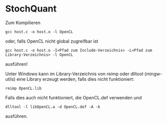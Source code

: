 # StochQuant

Zum Kompilieren

```
gcc host.c -o host.o -l OpenCL
```
oder, falls OpenCL nicht global zugreifbar ist

```
gcc host.c -o host.o -I<Pfad zum Include-Verzeichnis> -L<Pfad zum Library-Verzeichnis> -l OpenCL
```
ausführen!

Unter Windows kann im Library-Verzeichnis von reimp oder dlltool (mingw-utils) eine Library erzeugt werden, falls dies nicht funktioniert:

```
reimp OpenCL.lib
```
Falls dies auch nicht funktioniert, die OpenCL.def verwenden und
```
dlltool -l libOpenCL.a -d OpenCL.def -A -k
```
ausführen.
